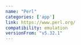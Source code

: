 ```yaml
---
name: "Perl"
categories: ['app']
link: https://www.perl.org/
compatibility: emulation
versionFrom: "v5.32.1"
---
```


